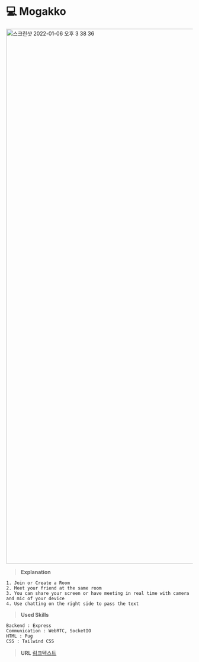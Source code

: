 # 💻 Mogakko

<img width="1440" alt="스크린샷 2022-01-06 오후 3 38 36" src="https://user-images.githubusercontent.com/85481204/148340109-146411dc-dff2-4963-ae96-52e50e0dc69e.png">

> **Explanation**
```
1. Join or Create a Room
2. Meet your friend at the same room 
3. You can share your screen or have meeting in real time with camera and mic of your device
4. Use chatting on the right side to pass the text
```


> **Used Skills**
```
Backend : Express
Communication : WebRTC, SocketIO
HTML : Pug
CSS : Tailwind CSS
```



> **URL**
[링크텍스트](https://jobscrapper-refactoring.insub40671.repl.co/search?word=Android)

